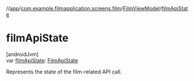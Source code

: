 //[app](../../../index.md)/[com.example.filmapplication.screens.film](../index.md)/[FilmViewModel](index.md)/[filmApiState](film-api-state.md)

# filmApiState

[androidJvm]\
var [filmApiState](film-api-state.md): [FilmApiState](../-film-api-state/index.md)

Represents the state of the film-related API call.
